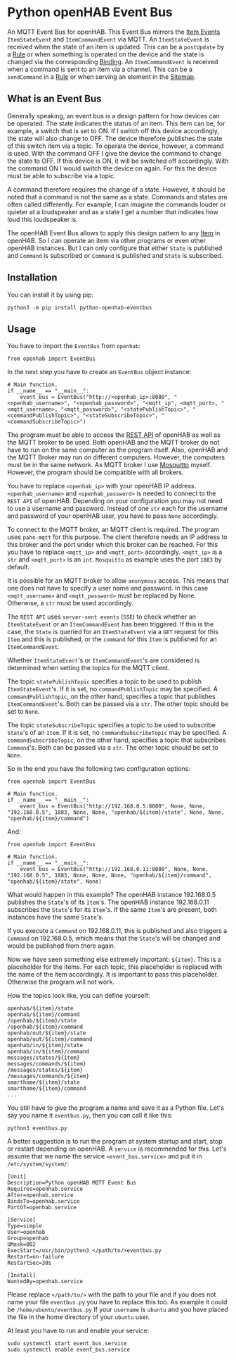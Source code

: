 # Python openHAB Event Bus

An MQTT Event Bus for openHAB. This Event Bus mirrors the [Item Events](https://www.openhab.org/docs/developer/utils/events.html#item-events) `ItemStateEvent` and `ItemCommandEvent` via MQTT. An `ItemStateEvent` is received when the state of an item is updated. This can be a `postUpdate` by a [Rule](https://www.openhab.org/docs/configuration/rules-dsl.html) or when something is operated on the device and the state is changed via the corresponding [Binding](https://www.openhab.org/addons/#binding). An `ItemCommandEvent` is received when a command is sent to an item via a channel. This can be a `sendCommand` in a [Rule](https://www.openhab.org/docs/configuration/rules-dsl.html) or when serving an element in the [Sitemap](https://www.openhab.org/docs/ui/sitemaps.html).

## What is an Event Bus

Generally speaking, an event bus is a design pattern for how devices can be operated. The state indicates the status of an item. This item can be, for example, a switch that is set to ON. If I switch off this device accordingly, the state will also change to OFF. The device therefore publishes the state of this switch item via a topic. To operate the device, however, a command is used. With the command OFF I give the device the command to change the state to OFF. If this device is ON, it will be switched off accordingly. With the command ON I would switch the device on again. For this the device must be able to subscribe via a topic.

A command therefore requires the change of a state. However, it should be noted that a command is not the same as a state. Commands and states are often called differently. For example, I can imagine the commands louder or quieter at a loudspeaker and as a state I get a number that indicates how loud this loudspeaker is.

The openHAB Event Bus allows to apply this design pattern to any [Item](https://www.openhab.org/docs/configuration/items.html) in openHAB. So I can operate an item via other programs or even other openHAB instances. But I can only configure that either `State` is published and `Command` is subscribed or `Command` is published and `State` is subscribed.

## Installation

You can install it by using pip:

```
python3 -m pip install python-openhab-eventbus
```

## Usage

You have to import the `EventBus` from `openhab`:

```
from openhab import EventBus
```

In the next step you have to create an `EventBus` object instance:

```
# Main function.
if __name__ == "__main__":
    event_bus = EventBus("http://<openhab_ip>:8080", "<openhab_username>", "<openhab_password>", "<mqtt_ip", <mqtt_port>, "<mqtt_username>, "<mqtt_password>", "<statePublishTopic>", "<commandPublishTopic>", "<stateSubscribeTopic>", "<commandSubscribeTopic>")
```

The program must be able to access the [REST API](https://www.openhab.org/docs/configuration/restdocs.html) of openHAB as well as the MQTT broker to be used. Both openHAB and the MQTT broker do not have to run on the same computer as the program itself. Also, openHAB and the MQTT Broker may run on different computers. However, the computers must be in the same network. As MQTT broker I use [Mosquitto](https://mosquitto.org/) myself. However, the program should be compatible with all brokers.

You have to replace `<openhab_ip>` with your openHAB IP address. `<openhab_username>` and `<openhab_password>` is needed to connect to the `REST API` of openHAB. Depending on your configuration you may not need to use a username and password. Instead of one `str` each for the username and password of your openHAB user, you have to pass `None` accordingly.

To connect to the MQTT broker, an MQTT client is required. The program uses `paho-mqtt` for this purpose. The client therefore needs an IP address to this broker and the port under which this broker can be reached. For this you have to replace `<mqtt_ip>` and `<mqtt_port>` accordingly. `<mqtt_ip>` is a `str` and `<mqtt_port>` is an `int`. `Mosquitto` as example uses the port `1883` by default.

It is possible for an MQTT broker to allow `anonymous` access. This means that one does not have to specify a user name and password. In this case `<mqtt_username>` and `<mqtt_password>` must be replaced by None. Otherwise, a `str` must be used accordingly.

The `REST API` uses `server-sent events` (`SSE`) to check whether an `ItemStateEvent` or an `ItemCommandEvent` has been triggered. If this is the case, the `State` is queried for an `ItemStateEvent` via a `GET` request for this `Item` and this is published, or the `command` for this `Item` is published for an `ItemCommandEvent`.

Whether `ItemStateEvent`'s or `ItemCommandEvent`'s are considered is determined when setting the topics for the MQTT client.

The topic `statePublishTopic` specifies a topic to be used to publish `ItemStateEvent`'s. If it is set, no `commandPublishTopic` may be specified. A `commandPublishTopic`, on the other hand, specifies a topic that publishes `ItemCommandEvent`'s. Both can be passed via a `str`. The other topic should be set to `None`.

The topic `stateSubscribeTopic` specifies a topic to be used to subscribe `State`'s of an `Item`. If it is set, no `commandSubscribeTopic` may be specified. A `commandSubscribeTopic`, on the other hand, specifies a topic that subscribes `Command`'s. Both can be passed via a `str`. The other topic should be set to `None`.

So in the end you have the following two configuration options:

```
from openhab import EventBus

# Main function.
if __name__ == "__main__":
    event_bus = EventBus("http://192.168.0.5:8080", None, None, "192.168.0.5", 1883, None, None, "openhab/${item}/state", None, None, "openhab/${item}/command")
```

And:

```
from openhab import EventBus

# Main function.
if __name__ == "__main__":
    event_bus = EventBus("http://192.168.0.11:8080", None, None, "192.168.0.5", 1883, None, None, None, "openhab/${item}/command", "openhab/${item}/state", None)
```

What would happen in this example? The openHAB instance 192.168.0.5 publishes the `State`'s of its `Item`'s. The openHAB instance 192.168.0.11 subscribes the `State`'s for its `Item`'s. If the same `Item`'s are present, both instances have the same `State`'s.

If you execute a `Command` on 192.168.0.11, this is published and also triggers a `Command` on 192.168.0.5, which means that the `State`'s will be changed and would be published from there again.

Now we have seen something else extremely important: `${item}`. This is a placeholder for the items. For each topic, this placeholder is replaced with the name of the item accordingly. It is important to pass this placeholder. Otherwise the program will not work.

How the topics look like, you can define yourself:

```
openhab/${item}/state
openhab/${item}/command
/openhab/${item}/state
/openhab/${item}/command
openhab/out/${item}/state
openhab/out/${item}/command
openhab/in/${item}/state
openhab/in/${item}/command
messages/states/${item}
messages/commands/${item}
/messages/states/${item}
/messages/commands/${item}
smarthome/${item}/state
smarthome/${item}/command
...
```

You still have to give the program a name and save it as a Python file. Let's say you name it `eventbus.py`, then you can call it like this:

```
python3 eventbus.py
```

A better suggestion is to run the program at system startup and start, stop or restart depending on openHAB. A `service` is recommended for this. Let's assume that we name the service `<event_bus.service>` and put it in `/etc/system/system/`:

```
[Unit]
Description=Python openHAB MQTT Event Bus
Requires=openhab.service
After=openhab.service
BindsTo=openhab.service
PartOf=openhab.service

[Service]
Type=simple
User=openhab
Group=openhab
UMask=002
ExecStart=/usr/bin/python3 </path/to/>eventbus.py
Restart=on-failure
RestartSec=30s

[Install]
WantedBy=openhab.service
```

Please replace `</path/to/>` with the path to your file and if you does not name your file `eventbus.py` you have to replace this too. As example it could be `/home/ubuntu/eventbus.py` If your `username` is `ubuntu` and you have placed the file in the home directory of your `ubuntu` user.

At least you have to run and enable your service:

```
sudo systemctl start event_bus.service
sudo systemctl enable event_bus.service
```
